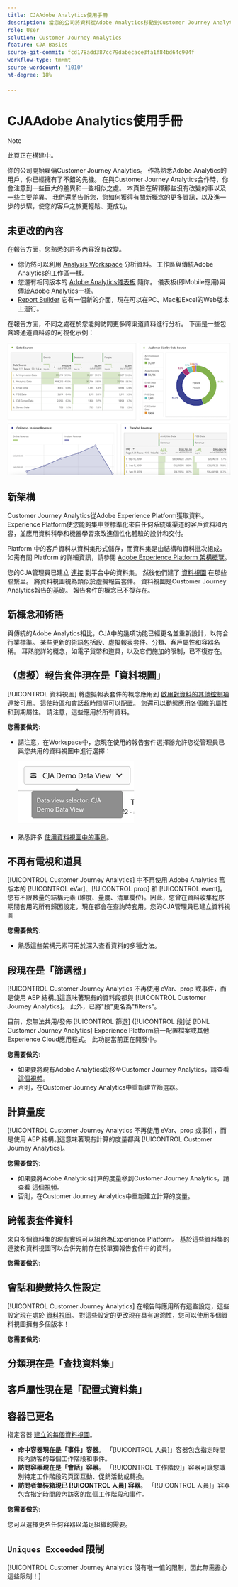 ```yaml
---
title: CJAAdobe Analytics使用手冊
description: 當您的公司將資料從Adobe Analytics移動到Customer Journey Analytics時，從用戶的角度考慮什麼
role: User
solution: Customer Journey Analytics
feature: CJA Basics
source-git-commit: fcd178add387cc79dabecace3fa1f84bd64c904f
workflow-type: tm+mt
source-wordcount: '1010'
ht-degree: 18%

---
```



# CJAAdobe Analytics使用手冊

>[!NOTE]
>
>此頁正在構建中。

你的公司開始雇傭Customer Journey Analytics。 作為熟悉Adobe Analytics的用戶，你已經擁有了不錯的先機。 在與Customer Journey Analytics合作時，你會注意到一些巨大的差異和一些相似之處。 本頁旨在解釋那些沒有改變的事以及一些主要差異。 我們還將告訴您，您如何獲得有關新概念的更多資訊，以及進一步的步驟，使您的客戶之旅更輕鬆、更成功。

## 未更改的內容

在報告方面，您熟悉的許多內容沒有改變。

* 你仍然可以利用 [Analysis Workspace](/help/analysis-workspace/home.md) 分析資料。 工作區與傳統Adobe Analytics的工作區一樣。
* 您還有相同版本的 [Adobe Analytics儀表板](/help/mobile-app/home.md) 隨你。 儀表板(即Mobile應用)與傳統Adobe Analytics一樣。
* [Report Builder](/help/report-builder/report-buider-overview.md) 它有一個新的介面，現在可以在PC、Mac和Excel的Web版本上運行。

在報告方面，不同之處在於您能夠訪問更多跨渠道資料進行分析。 下面是一些包含跨通道資料源的可視化示例：

![多通道可視化](assets/cross-channel.png)

## 新架構

Customer Journey Analytics從Adobe Experience Platform獲取資料。 Experience Platform使您能夠集中並標準化來自任何系統或渠道的客戶資料和內容，並應用資料科學和機器學習來改進個性化體驗的設計和交付。

Platform 中的客戶資料以資料集形式儲存，而資料集是由結構和資料批次組成。如需有關 Platform 的詳細資訊，請參閱 [Adobe Experience Platform 架構概覽](https://experienceleague.adobe.com/docs/platform-learn/tutorials/intro-to-platform/basic-architecture.html?lang=en)。

您的CJA管理員已建立 [連接](/help/connections/create-connection.md) 到平台中的資料集。 然後他們建了 [資料視圖](/help/data-views/data-views.md) 在那些聯繫里。 將資料視圖視為類似於虛擬報告套件。 資料視圖是Customer Journey Analytics報告的基礎。 報告套件的概念已不復存在。

## 新概念和術語

與傳統的Adobe Analytics相比，CJA中的幾項功能已經更名並重新設計，以符合行業標準。 某些更新的術語包括段、虛擬報表套件、分類、客戶屬性和容器名稱。 耳熟能詳的概念，如電子貨幣和道具，以及它們施加的限制，已不復存在。

## （虛擬）報告套件現在是「資料視圖」

[!UICONTROL 資料視圖] 將虛擬報表套件的概念應用到 [啟用對資料的其他控制項](/help/data-views/create-dataview.md) 連接可用。 這使時區和會話超時間隔可以配置。 您還可以動態應用各個維的屬性和到期屬性。 請注意，這些應用於所有資料。

**您需要做的**:

* 請注意，在Workspace中，您現在使用的報告套件選擇器允許您從管理員已與您共用的資料視圖中進行選擇：

   ![資料視圖選擇器](assets/data-views.png)

* 熟悉許多 [使用資料視圖中的事例](/help/data-views/data-views-usecases.md)。

## 不再有電視和道具

[!UICONTROL Customer Journey Analytics] 中不再使用 Adobe Analytics 舊版本的 [!UICONTROL eVar]、[!UICONTROL prop] 和 [!UICONTROL event]。您有不限數量的結構元素 (維度、量度、清單欄位)。因此，您曾在資料收集程序期間套用的所有歸因設定，現在都會在查詢時套用。您的CJA管理員已建立資料視圖

**您需要做的**:

* 熟悉這些架構元素可用於深入查看資料的多種方法。

## 段現在是「篩選器」

[!UICONTROL Customer Journey Analytics 不再使用 eVar、prop 或事件，而是使用 AEP 結構。]這意味著現有的資料段都與 [!UICONTROL Customer Journey Analytics]。 此外，已將&quot;段&quot;更名為&quot;filters&quot;。

目前，您無法共用/發佈 [!UICONTROL 篩選] ([!UICONTROL 段]從 [!DNL Customer Journey Analytics] Experience Platform統一配置檔案或其他Experience Cloud應用程式。 此功能當前正在開發中。

**您需要做的**:

* 如果要將現有Adobe Analytics段移至Customer Journey Analytics，請查看 [這個視頻](https://experienceleague.adobe.com/docs/customer-journey-analytics-learn/tutorials/moving-adobe-analytics-segments-to-customer-journey-analytics.html?lang=zh-Hant)。
* 否則，在Customer Journey Analytics中重新建立篩選器。

## 計算量度

[!UICONTROL Customer Journey Analytics 不再使用 eVar、prop 或事件，而是使用 AEP 結構。]這意味著現有計算的度量都與 [!UICONTROL Customer Journey Analytics]。

**您需要做的**:

* 如果要將Adobe Analytics計算的度量移到Customer Journey Analytics，請查看 [這個視頻](https://experienceleague.adobe.com/docs/customer-journey-analytics-learn/tutorials/moving-your-calculated-metrics-from-adobe-analytics-to-customer-journey-analytics.html?lang=zh-Hant)。
* 否則，在Customer Journey Analytics中重新建立計算的度量。


## 跨報表套件資料

來自多個資料集的現有實現可以組合為Experience Platform。 基於這些資料集的連接和資料視圖可以合併先前存在於單獨報告套件中的資料。

**您需要做的**:

## 會話和變數持久性設定

[!UICONTROL Customer Journey Analytics] 在報告時應用所有這些設定，這些設定現在處於 [資料視圖](/help/data-views/component-settings/persistence.md)。 對這些設定的更改現在具有追溯性，您可以使用多個資料視圖擁有多個版本！

**您需要做的**:

## 分類現在是「查找資料集」



## 客戶屬性現在是「配置式資料集」


## 容器已更名

指定容器 [建立的每個資料視圖](https://experienceleague.adobe.com/docs/analytics-platform/using/cja-dataviews/create-dataview.html?lang=en#containers)。
* **命中容器現在是「事件」容器**。 「[!UICONTROL 人員]」容器包含指定時間段內訪客的每個工作階段和事件。
* **訪問容器現在是「會話」容器**。 「[!UICONTROL 工作階段]」容器可讓您識別特定工作階段的頁面互動、促銷活動或轉換。
* **訪問者集裝箱現已 [!UICONTROL 人員] 容器**。 「[!UICONTROL 人員]」容器包含指定時間段內訪客的每個工作階段和事件。

**您需要做的**:

您可以選擇更名任何容器以滿足組織的需要。


## `Uniques Exceeded` 限制

[!UICONTROL Customer Journey Analytics 沒有唯一值的限制，因此無需擔心這些限制！]
